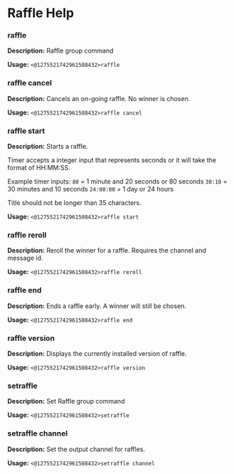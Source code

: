 # Raffle Help

### raffle

**Description:** Raffle group command

**Usage:** `<@1275521742961508432>raffle`

### raffle cancel

**Description:** Cancels an on-going raffle. No winner is chosen.

**Usage:** `<@1275521742961508432>raffle cancel`

### raffle start

**Description:** Starts a raffle.

Timer accepts a integer input that represents seconds or it will
take the format of HH:MM:SS.

Example timer inputs:
`80`       = 1 minute and 20 seconds or 80 seconds
`30:10`    = 30 minutes and 10 seconds
`24:00:00` = 1 day or 24 hours

Title should not be longer than 35 characters.

**Usage:** `<@1275521742961508432>raffle start`

### raffle reroll

**Description:** Reroll the winner for a raffle. Requires the channel and message id.

**Usage:** `<@1275521742961508432>raffle reroll`

### raffle end

**Description:** Ends a raffle early. A winner will still be chosen.

**Usage:** `<@1275521742961508432>raffle end`

### raffle version

**Description:** Displays the currently installed version of raffle.

**Usage:** `<@1275521742961508432>raffle version`

### setraffle

**Description:** Set Raffle group command

**Usage:** `<@1275521742961508432>setraffle`

### setraffle channel

**Description:** Set the output channel for raffles.

**Usage:** `<@1275521742961508432>setraffle channel`

